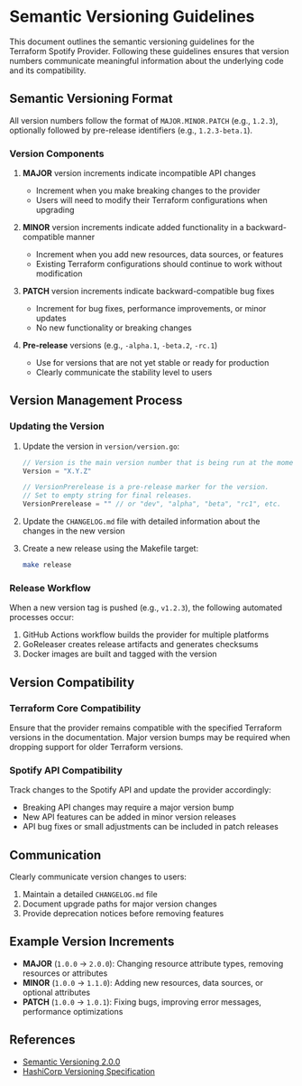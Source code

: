 # Semantic Versioning Guidelines

This document outlines the semantic versioning guidelines for the Terraform Spotify Provider. Following these guidelines ensures that version numbers communicate meaningful information about the underlying code and its compatibility.

## Semantic Versioning Format

All version numbers follow the format of `MAJOR.MINOR.PATCH` (e.g., `1.2.3`), optionally followed by pre-release identifiers (e.g., `1.2.3-beta.1`).

### Version Components

1. **MAJOR** version increments indicate incompatible API changes
   - Increment when you make breaking changes to the provider
   - Users will need to modify their Terraform configurations when upgrading

2. **MINOR** version increments indicate added functionality in a backward-compatible manner
   - Increment when you add new resources, data sources, or features
   - Existing Terraform configurations should continue to work without modification

3. **PATCH** version increments indicate backward-compatible bug fixes
   - Increment for bug fixes, performance improvements, or minor updates
   - No new functionality or breaking changes

4. **Pre-release** versions (e.g., `-alpha.1`, `-beta.2`, `-rc.1`)
   - Use for versions that are not yet stable or ready for production
   - Clearly communicate the stability level to users

## Version Management Process

### Updating the Version

1. Update the version in `version/version.go`:
   ```go
   // Version is the main version number that is being run at the moment.
   Version = "X.Y.Z"
   
   // VersionPrerelease is a pre-release marker for the version.
   // Set to empty string for final releases.
   VersionPrerelease = "" // or "dev", "alpha", "beta", "rc1", etc.
   ```

2. Update the `CHANGELOG.md` file with detailed information about the changes in the new version

3. Create a new release using the Makefile target:
   ```sh
   make release
   ```

### Release Workflow

When a new version tag is pushed (e.g., `v1.2.3`), the following automated processes occur:

1. GitHub Actions workflow builds the provider for multiple platforms
2. GoReleaser creates release artifacts and generates checksums
3. Docker images are built and tagged with the version

## Version Compatibility

### Terraform Core Compatibility

Ensure that the provider remains compatible with the specified Terraform versions in the documentation. Major version bumps may be required when dropping support for older Terraform versions.

### Spotify API Compatibility

Track changes to the Spotify API and update the provider accordingly:
- Breaking API changes may require a major version bump
- New API features can be added in minor version releases
- API bug fixes or small adjustments can be included in patch releases

## Communication

Clearly communicate version changes to users:

1. Maintain a detailed `CHANGELOG.md` file
2. Document upgrade paths for major version changes
3. Provide deprecation notices before removing features

## Example Version Increments

- **MAJOR** (`1.0.0` → `2.0.0`): Changing resource attribute types, removing resources or attributes
- **MINOR** (`1.0.0` → `1.1.0`): Adding new resources, data sources, or optional attributes
- **PATCH** (`1.0.0` → `1.0.1`): Fixing bugs, improving error messages, performance optimizations

## References

- [Semantic Versioning 2.0.0](https://semver.org/)
- [HashiCorp Versioning Specification](https://www.terraform.io/plugin/sdkv2/best-practices/versioning)